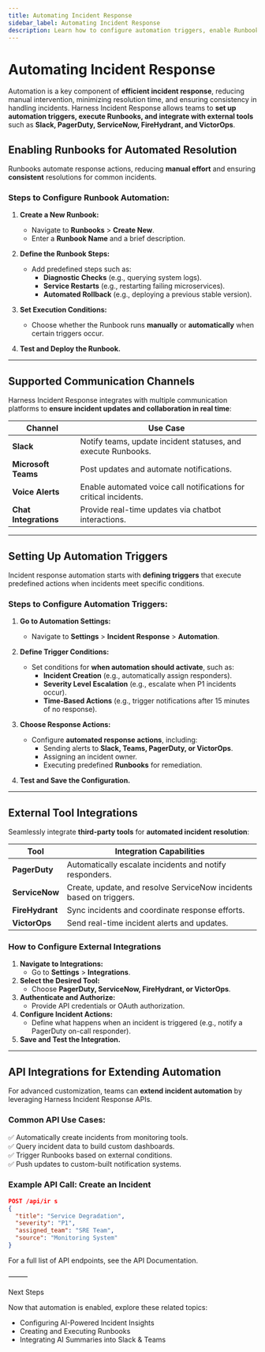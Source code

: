 ```yaml
---
title: Automating Incident Response
sidebar_label: Automating Incident Response
description: Learn how to configure automation triggers, enable Runbooks, and integrate external tools for streamlined incident response in Harness Incident Response.
---
```


# Automating Incident Response

Automation is a key component of **efficient incident response**, reducing manual intervention, minimizing resolution time, and ensuring consistency in handling incidents. Harness Incident Response allows teams to **set up automation triggers, execute Runbooks, and integrate with external tools** such as **Slack, PagerDuty, ServiceNow, FireHydrant, and VictorOps**.


## Enabling Runbooks for Automated Resolution

Runbooks automate response actions, reducing **manual effort** and ensuring **consistent** resolutions for common incidents.

### **Steps to Configure Runbook Automation:**
1. **Create a New Runbook:**
   - Navigate to **Runbooks** > **Create New**.
   - Enter a **Runbook Name** and a brief description.

2. **Define the Runbook Steps:**
   - Add predefined steps such as:
     - **Diagnostic Checks** (e.g., querying system logs).
     - **Service Restarts** (e.g., restarting failing microservices).
     - **Automated Rollback** (e.g., deploying a previous stable version).

3. **Set Execution Conditions:**
   - Choose whether the Runbook runs **manually** or **automatically** when certain triggers occur.

4. **Test and Deploy the Runbook.**

---

## Supported Communication Channels

Harness Incident Response integrates with multiple communication platforms to **ensure incident updates and collaboration in real time**:

| **Channel**      | **Use Case** |
|-----------------|-------------|
| **Slack**        | Notify teams, update incident statuses, and execute Runbooks. |
| **Microsoft Teams** | Post updates and automate notifications. |
| **Voice Alerts** | Enable automated voice call notifications for critical incidents. |
| **Chat Integrations** | Provide real-time updates via chatbot interactions. |

---
## Setting Up Automation Triggers

Incident response automation starts with **defining triggers** that execute predefined actions when incidents meet specific conditions.

### **Steps to Configure Automation Triggers:**

1. **Go to Automation Settings:**
   - Navigate to **Settings** > **Incident Response** > **Automation**.

2. **Define Trigger Conditions:**
   - Set conditions for **when automation should activate**, such as:
     - **Incident Creation** (e.g., automatically assign responders).
     - **Severity Level Escalation** (e.g., escalate when P1 incidents occur).
     - **Time-Based Actions** (e.g., trigger notifications after 15 minutes of no response).

3. **Choose Response Actions:**
   - Configure **automated response actions**, including:
     - Sending alerts to **Slack, Teams, PagerDuty, or VictorOps**.
     - Assigning an incident owner.
     - Executing predefined **Runbooks** for remediation.

4. **Test and Save the Configuration.**

---

## External Tool Integrations

Seamlessly integrate **third-party tools** for **automated incident resolution**:

| **Tool**          | **Integration Capabilities** |
|------------------|--------------------------------|
| **PagerDuty**    | Automatically escalate incidents and notify responders. |
| **ServiceNow**   | Create, update, and resolve ServiceNow incidents based on triggers. |
| **FireHydrant**  | Sync incidents and coordinate response efforts. |
| **VictorOps**    | Send real-time incident alerts and updates. |

### **How to Configure External Integrations**
1. **Navigate to Integrations:**  
   - Go to **Settings** > **Integrations**.
2. **Select the Desired Tool:**  
   - Choose **PagerDuty, ServiceNow, FireHydrant, or VictorOps**.
3. **Authenticate and Authorize:**  
   - Provide API credentials or OAuth authorization.
4. **Configure Incident Actions:**  
   - Define what happens when an incident is triggered (e.g., notify a PagerDuty on-call responder).
5. **Save and Test the Integration.**

---

## API Integrations for Extending Automation

For advanced customization, teams can **extend incident automation** by leveraging Harness Incident Response APIs.

### **Common API Use Cases:**
✅ Automatically create incidents from monitoring tools.  
✅ Query incident data to build custom dashboards.  
✅ Trigger Runbooks based on external conditions.  
✅ Push updates to custom-built notification systems.  

### **Example API Call: Create an Incident**
```json
POST /api/ir s
{
  "title": "Service Degradation",
  "severity": "P1",
  "assigned_team": "SRE Team",
  "source": "Monitoring System"
}
```
For a full list of API endpoints, see the API Documentation.

⸻

Next Steps

Now that automation is enabled, explore these related topics:
- Configuring AI-Powered Incident Insights
- Creating and Executing Runbooks
- Integrating AI Summaries into Slack & Teams
